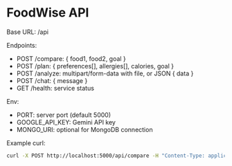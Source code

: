 # FoodWise API

Base URL: /api

Endpoints:
- POST /compare: { food1, food2, goal }
- POST /plan: { preferences[], allergies[], calories, goal }
- POST /analyze: multipart/form-data with file, or JSON { data }
- POST /chat: { message }
- GET /health: service status

Env:
- PORT: server port (default 5000)
- GOOGLE_API_KEY: Gemini API key
- MONGO_URI: optional for MongoDB connection

Example curl:
```bash
curl -X POST http://localhost:5000/api/compare -H "Content-Type: application/json" -d '{"food1":"banana","food2":"apple","goal":"diabetic diet"}'
```


